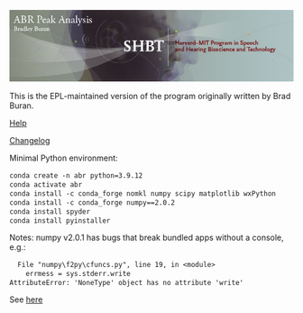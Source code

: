 ![splash](Source/splash.png)

This is the EPL-maintained version of the program originally written by Brad Buran.

[Help](https://EPL-Engineering.github.io/abr-peak-analysis/)

[Changelog](CHANGELOG.md)

Minimal Python environment:
```
conda create -n abr python=3.9.12
conda activate abr
conda install -c conda_forge nomkl numpy scipy matplotlib wxPython
conda install -c conda_forge numpy==2.0.2
conda install spyder
conda install pyinstaller
```

Notes: numpy v2.0.1 has bugs that break bundled apps without a console, e.g.:
```
  File "numpy\f2py\cfuncs.py", line 19, in <module>
    errmess = sys.stderr.write
AttributeError: 'NoneType' object has no attribute 'write'
```

See [here](https://github.com/numpy/numpy/issues/26862)
